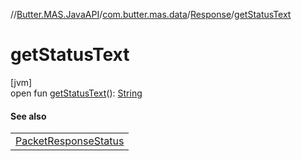 //[Butter.MAS.JavaAPI](../../../index.md)/[com.butter.mas.data](../index.md)/[Response](index.md)/[getStatusText](get-status-text.md)

# getStatusText

[jvm]\
open fun [getStatusText](get-status-text.md)(): [String](https://docs.oracle.com/javase/8/docs/api/java/lang/String.html)

#### See also

| |
|---|
| [PacketResponseStatus](../-packet-response-status/index.md) |